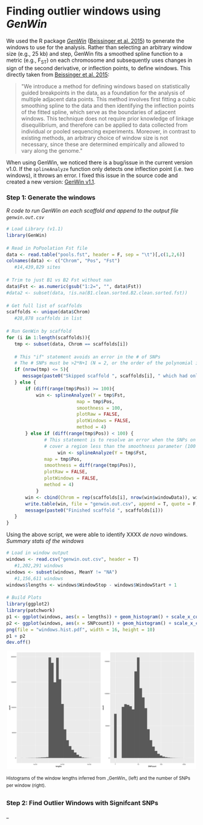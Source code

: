 # Finding outlier windows using _GenWin_
We used the R package [_GenWin_](https://cran.r-project.org/web/packages/GenWin) ([Beissinger et al. 2015](https://doi.org/10.1186/s12711-015-0105-9)) to generate the windows to use for the analysis.  Rather than selecting an arbitrary window size (e.g., 25 kb) and step, GenWin fits a smoothed spline function to a metric (e.g., F<sub>ST</sub>) on each chromosome and subsequently uses changes in sign of the second derivative, or inflection points, to define windows. This directly taken from [Beissinger et al. 2015](https://doi.org/10.1186/s12711-015-0105-9):
>"We introduce a method for defining windows based on statistically guided breakpoints in the data, as a foundation for the analysis of multiple adjacent data points. This method involves first fitting a cubic smoothing spline to the data and then identifying the inflection points of the fitted spline, which serve as the boundaries of adjacent windows. This technique does not require prior knowledge of linkage disequilibrium, and therefore can be applied to data collected from individual or pooled sequencing experiments. Moreover, in contrast to existing methods, an arbitrary choice of window size is not necessary, since these are determined empirically and allowed to vary along the genome."

When using GenWin, we noticed there is a bug/issue in the current version v1.0.  If the `splineAnalyze` function only detects one inflection point (i.e. two windows), it throws an error.  I fixed this issue in the source code and created a new version: [GenWin v1.1](./data/GenWin_1.1.tar.gz).

### Step 1: Generate the windows
_R code to run GenWin on each scaffold and append to the output file `genwin.out.csv`_

```R
# Load Library (v1.1)
library(GenWin)

# Read in PoPoolation Fst file
data <- read.table("pools.fst", header = F, sep = "\t")[,c(1,2,6)]
colnames(data) <- c("Chrom", "Pos", "Fst")
   #14,439,829 sites

# Trim to just B1 vs B2 Fst without nan
data$Fst <- as.numeric(gsub("1:2=", "", data$Fst))
#data2 <- subset(data, !is.na(B1.clean.sorted.B2.clean.sorted.fst))

# Get full list of scaffolds
scaffolds <- unique(data$Chrom)
   #28,878 scaffolds in list

# Run GenWin by scaffold
for (i in 1:length(scaffolds)){
   tmp <- subset(data, Chrom == scaffolds[i])

   # This "if" statement avoids an error in the # of SNPs
   # The # SNPs must be >2*N+1 (N = 2, or the order of the polynomial in smooth.pspline)
   if (nrow(tmp) <= 5){
      message(paste0("Skipped scaffold ", scaffolds[i], " which had only ", nrow(tmp), " SNPs."))
   } else {
	   if (diff(range(tmp$Pos)) >= 100){
		   win <- splineAnalyze(Y = tmp$Fst,
                          map = tmp$Pos,
                          smoothness = 100,
                          plotRaw = FALSE,
                          plotWindows = FALSE,
                          method = 4)
	   } else if (diff(range(tmp$Pos)) < 100) {
              # This statement is to resolve an error when the SNPs on the scaffold
              # cover a region less than the smoothness parameter (100 bp)
                   win <- splineAnalyze(Y = tmp$Fst,
			  map = tmp$Pos,
			  smoothness = diff(range(tmp$Pos)),
			  plotRaw = FALSE,
			  plotWindows = FALSE,
			  method = 4)
           }
	   win <- cbind(Chrom = rep(scaffolds[i], nrow(win$windowData)), win$windowData)
	   write.table(win, file = "genwin.out.csv", append = T, quote = F, sep = ",", row.names = F, col.names = !file.exists("genwin.out.csv"))
	   message(paste0("Finished scaffold ", scaffolds[i]))
   }
}
```
Using the above script, we were able to identify XXXX _de novo_ windows.
_Summary stats of the windows_
```R
# Load in window output
windows <- read.csv("genwin.out.csv", header = T)
   #1,202,291 windows
windows <- subset(windows, MeanY != "NA")
   #1,156,611 windows
windows$lengths <- windows$WindowStop - windows$WindowStart + 1

# Build Plots
library(ggplot2)
library(patchwork)
p1 <- ggplot(windows, aes(x = lengths)) + geom_histogram() + scale_x_continuous(trans='log10')
p2 <- ggplot(windows, aes(x = SNPcount)) + geom_histogram() + scale_x_continuous(trans='log10')
png(file = "windows.hist.pdf", width = 16, height = 10)
p1 + p2
dev.off()
```
<p align="center">
  <img src="figures/windows.hist.png" alt="Histograms" width="500">
</p>
<sup>Histograms of the window lengths inferred from _GenWin_ (left) and the number of SNPs per window (right).</sup>
</p>

### Step 2: Find Outlier Windows with Signifcant SNPs
_
```R
```
